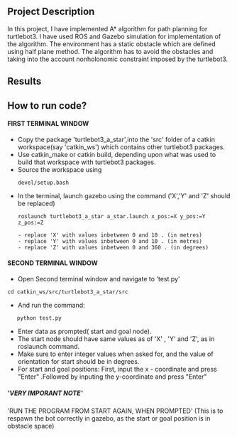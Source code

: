 ## Project Description
In this project, I have implemented A\* algorithm for path planning for turtlebot3. I have used ROS and Gazebo simulation for implementation of the algorithm.
The environment has a static obstacle which are defined using half plane method. The algorithm has to avoid the obstacles and taking into the account nonholonomic
constraint imposed by the turtlebot3.

## Results



## How to run code?

#### FIRST TERMINAL WINDOW
- Copy the package 'turtlebot3_a_star',into the 'src' folder of a catkin workspace(say 'catkin_ws') which contains other turtlebot3 packages. 
- Use catkin_make or catkin build, depending upon what was used to build that workspace with turtlebot3 packages.
- Source the workspace using
  ```
  devel/setup.bash
  ```

* In the terminal, launch gazebo using the command ('X','Y' and 'Z' should be replaced)
  ```
  roslaunch turtlebot3_a_star a_star.launch x_pos:=X y_pos:=Y z_pos:=Z
  ```
      - replace 'X' with values inbetween 0 and 10 . (in metres) 
      - replace 'Y' with values inbetween 0 and 10 . (in metres)       
      - replace 'Z' with values inbetween 0 and 360 . (in degrees)

#### SECOND TERMINAL WINDOW      
-  Open Second terminal window and navigate to 'test.py' 
  ```
  cd catkin_ws/src/turtlebot3_a_star/src 
  ```
- And run the command:
```
   python test.py   
 ```
   
-  Enter data as prompted( start and goal node).
- The start node should have same values as of 'X' , 'Y' and 'Z', as in roslaunch command. 
- Make sure to enter integer values when asked for, and the value of orientation for start should be in degrees.
- For start and goal positions:
        First, input the x - coordinate and press "Enter" .Followed by inputing the y-coordinate and press "Enter"  
##### 'VERY IMPORANT NOTE' ########     
'RUN THE PROGRAM FROM START AGAIN, WHEN PROMPTED' (This is to respawn the bot correctly in gazebo, as the start or goal position is in obstacle space) 
